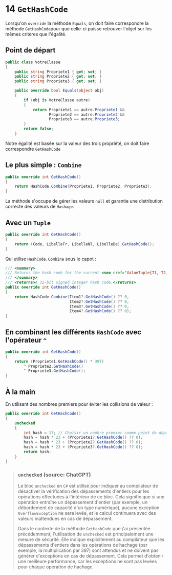 # 14 `GetHashCode`

Lorsqu'on `override` la méthode `Equals`, on doit faire correspondre la méthode `GetHashCode`pour que celle-ci puisse retrouver l'objet sur les mêmes critères que l'égalité.



## Point de départ

```cs
public class VotreClasse
{
    public string Propriete1 { get; set; }
    public string Propriete2 { get; set; }
    public string Propriete3 { get; set; }

    public override bool Equals(object obj)
    {
        if (obj is VotreClasse autre)
        {
            return Propriete1 == autre.Propriete1 &&
                   Propriete2 == autre.Propriete2 &&
                   Propriete3 == autre.Propriete3;
        }
        return false;
    }
```

Notre égalité est basée sur la valeur des trois propriété, on doit faire correspondre `GetHashCode`



## Le plus simple : `Combine`

```cs
public override int GetHashCode()
{
    return HashCode.Combine(Propriete1, Propriete2, Propriete3);
}
```

La méthode s'occupe de gérer les valeurs `null` et garantie une distribution correcte des valeurs de `Hashage`.



## Avec un `Tuple`

```cs
public override int GetHashCode()
{
    return (Code, LibelleFr, LibelleNl, LibelleDe).GetHashCode();
}
```

Qui utilise `HashCode.Combine` sous le capot :

```cs
/// <summary>
/// Returns the hash code for the current <see cref="ValueTuple{T1, T2, T3, T4}"/> instance.
/// </summary>
/// <returns>A 32-bit signed integer hash code.</returns>
public override int GetHashCode()
{
    return HashCode.Combine(Item1?.GetHashCode() ?? 0,
                            Item2?.GetHashCode() ?? 0,
                            Item3?.GetHashCode() ?? 0,
                            Item4?.GetHashCode() ?? 0);
}
```



## En combinant les différents `HashCode` avec l'opérateur `^`

```cs
public override int GetHashCode()
{
    return (Propriete1.GetHashCode() * 397) 
        ^ Propriete2.GetHashCode() 
        ^ Propriete3.GetHashCode();
}
```



## À la main

En utilisant des nombres premiers pour éviter les collisions de valeur :

```cs
public override int GetHashCode()
{
    unchecked
    {
        int hash = 17; // Choisir un nombre premier comme point de départ.
        hash = hash * 23 + (Propriete1?.GetHashCode() ?? 0);
        hash = hash * 23 + (Propriete2?.GetHashCode() ?? 0);
        hash = hash * 23 + (Propriete3?.GetHashCode() ?? 0);
        return hash;
    }
}
```

> ### `unchecked` (source: ChatGPT)
>
> Le bloc `unchecked` en `C#` est utilisé pour indiquer au compilateur de désactiver la vérification des dépassements d'entiers pour les opérations effectuées à l'intérieur de ce bloc. Cela signifie que si une opération entraîne un dépassement d'entier (par exemple, un débordement de capacité d'un type numérique), aucune exception `OverflowException` ne sera levée, et le calcul continuera avec des valeurs inattendues en cas de dépassement.
>
> Dans le contexte de la méthode `GetHashCode` que j'ai présentée précédemment, l'utilisation de `unchecked` est principalement une mesure de sécurité. Elle indique explicitement au compilateur que les dépassements d'entiers dans les opérations de hachage (par exemple, la multiplication par 397) sont attendus et ne doivent pas générer d'exceptions en cas de dépassement. Cela permet d'obtenir une meilleure performance, car les exceptions ne sont pas levées pour chaque opération de hachage.

